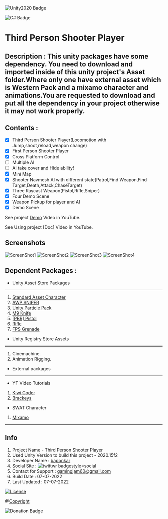 ![Unity2020 Badge](https://img.shields.io/badge/Unity-v2020-orange)

![C# Badge](https://img.shields.io/badge/C-%23-blue)

# Third Person Shooter Player
## Description : This unity packages have some dependency. You need to download and imported inside of this unity project's Asset folder.Where only one have external asset which is Western Pack and a mixamo character and animations.You are requested to download and put all the dependency in your project otherwise it may not work properly.

## Contents :
- [x] Third Person Shooter Player(Locomotion with Jump,shoot,reload,weapon change)
- [x] First Person Shooter Player
- [x] Cross Platform Control
- [ ] Multiple AI
- [ ] AI take cover and Hide ability!
- [x] Mini Map
- [x] Shooter Navmesh AI with different state(Patrol,Find Weapon,Find Target,Death,Attack,ChaseTarget)
- [x] Three Raycast Weapon(Pistol,Rifle,Sniper)
- [x] Four Demo Scene
- [x] Weapon Pickup for player and AI
- [x] Demo Scene

See project [Demo]() Video in  YouTube.

See Using project [Doc] Video in YouTube.
## Screenshots
![ScreenShot1]()
![ScreenShot2]()
![ScreenShot3]()
![ScreenShot4]()

## Dependent Packages :

* Unity Asset Store Packages
---
1. [Standard Asset Character](https://github.com/Unity-Technologies/Standard-Assets-Characters)
2. [AWP SNIPER](https://assetstore.unity.com/packages/3d/props/guns/awp-sniper-96523)
3. [Unity Particle Pack](https://assetstore.unity.com/packages/essentials/tutorial-projects/unity-particle-pack-127325#reviews)
4. [M9 Knife](https://assetstore.unity.com/packages/3d/props/weapons/m9-knife-7597#description)
5. [[PBR] Pistol](https://assetstore.unity.com/packages/3d/props/guns/pbr-pistol-33838)
6. [Rifle](https://assetstore.unity.com/packages/3d/props/guns/rifle-25668)
7. [FPS Grenade](https://assetstore.unity.Recordercom/packages/3d/fps-grenade-model-textures-63667#description)
* Unity Registry Store Assets
---
1. Cinemachine.
2. Animation Rigging.

* External packages
---
* YT Video Tutorials
1. [Kiwi Coder](https://www.youtube.com/c/TheKiwiCoder)
2. [Brackeys](https://www.youtube.com/results?search_query=brackeys)
* SWAT Character
1. [Mixamo](https://www/mixamo.com) 
---
## Info
1. Project Name - Third Person Shooter Player
2. Used Unity Version to build this project - 2020.15f2
3. Developer Name : [baponkar](https://github.com/baponkar)
4. Social Site : ![twittwr badge](https://img.shields.io/twitter/follow/kar_bapon?)style=social
5. Contact for Support : gamingjam60@gmail.com
6. Build Date : 07-07-2022
7. Last  Updated : 07-07-2022

[![License](https://img.shields.io/badge/License-Baponkar%20License-red)](https://github.com/baponkar)

@[Copyright](https://github.com/baponkae)

![Donation Badge](https://img.shields.io/github/sponsors/baponkar)

